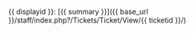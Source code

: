 {{ displayid }}: [{{ summary }}]({{ base_url }}/staff/index.php?/Tickets/Ticket/View/{{ ticketid }}/)
